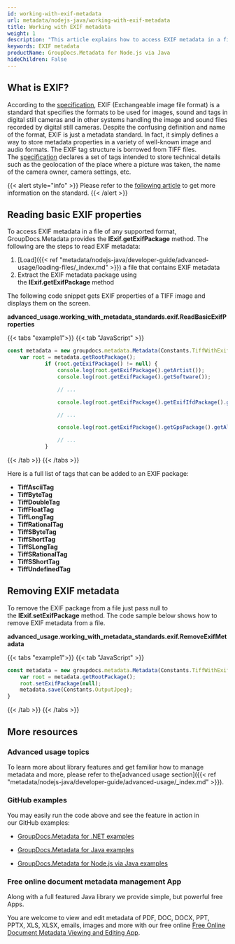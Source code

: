 ```yaml
---
id: working-with-exif-metadata
url: metadata/nodejs-java/working-with-exif-metadata
title: Working with EXIF metadata
weight: 1
description: "This article explains how to access EXIF metadata in a file of any supported format, GroupDocs.Metadata for Java provides the IExif.getExifPackage method."
keywords: EXIF metadata
productName: GroupDocs.Metadata for Node.js via Java
hideChildren: False
---
```

## What is EXIF?

According to the [specification](https://www.exif.org/Exif2-2.PDF), EXIF (Exchangeable image file format) is a standard that specifies the formats to be used for images, sound and tags in digital still cameras and in other systems handling the image and sound files recorded by digital still cameras. Despite the confusing definition and name of the format, EXIF is just a metadata standard. In fact, it simply defines a way to store metadata properties in a variety of well-known image and audio formats. The EXIF tag structure is borrowed from TIFF files. The [specification](https://www.exif.org/Exif2-2.PDF) declares a set of tags intended to store technical details such as the geolocation of the place where a picture was taken, the name of the camera owner, camera settings, etc. 

{{< alert style="info" >}}
Please refer to the [following article](https://en.wikipedia.org/wiki/Exif) to get more information on the standard.
{{< /alert >}}

## Reading basic EXIF properties

To access EXIF metadata in a file of any supported format, GroupDocs.Metadata provides the **IExif.getExifPackage** method. The following are the steps to read EXIF metadata:

1.  [Load]({{< ref "metadata/nodejs-java/developer-guide/advanced-usage/loading-files/_index.md" >}}) a file that contains EXIF metadata
2.  Extract the EXIF metadata package using the **IExif.getExifPackage** method

The following code snippet gets EXIF properties of a TIFF image and displays them on the screen. 

**advanced\_usage.working\_with\_metadata\_standards.exif.ReadBasicExifProperties**

{{< tabs "example1">}}
{{< tab "JavaScript" >}}
```js
const metadata = new groupdocs.metadata.Metadata(Constants.TiffWithExif);
    var root = metadata.getRootPackage();
            if (root.getExifPackage() != null) {
                console.log(root.getExifPackage().getArtist());
                console.log(root.getExifPackage().getSoftware());

                // ...

                console.log(root.getExifPackage().getExifIfdPackage().getBodySerialNumber());

                // ...

                console.log(root.getExifPackage().getGpsPackage().getAltitude());

                // ...
            }
```
{{< /tab >}}
{{< /tabs >}}


Here is a full list of tags that can be added to an EXIF package:

*   __TiffAsciiTag__
*   __TiffByteTag__
*   __TiffDoubleTag__
*   __TiffFloatTag__
*   __TiffLongTag__
*   __TiffRationalTag__
*   __TiffSByteTag__
*   __TiffShortTag__
*   __TiffSLongTag__
*   __TiffSRationalTag__
*   __TiffSShortTag__
*   __TiffUndefinedTag__

## Removing EXIF metadata

To remove the EXIF package from a file just pass null to the **IExif.setExifPackage** method. The code sample below shows how to remove EXIF metadata from a file.

**advanced\_usage.working\_with\_metadata\_standards.exif.RemoveExifMetadata**

{{< tabs "example1">}}
{{< tab "JavaScript" >}}
```js
const metadata = new groupdocs.metadata.Metadata(Constants.TiffWithExif);
    var root = metadata.getRootPackage();
    root.setExifPackage(null);
    metadata.save(Constants.OutputJpeg);
}
```
{{< /tab >}}
{{< /tabs >}}

## More resources

### Advanced usage topics

To learn more about library features and get familiar how to manage metadata and more, please refer to the[advanced usage section]({{< ref "metadata/nodejs-java/developer-guide/advanced-usage/_index.md" >}}).

### GitHub examples

You may easily run the code above and see the feature in action in our GitHub examples:

*   [GroupDocs.Metadata for .NET examples](https://github.com/groupdocs-metadata/GroupDocs.Metadata-for-.NET)
    
*   [GroupDocs.Metadata for Java examples](https://github.com/groupdocs-metadata/GroupDocs.Metadata-for-Java)

*   [GroupDocs.Metadata for Node.js via Java examples](https://github.com/groupdocs-metadata/GroupDocs.Metadata-for-Node.js-via-Java)
    

### Free online document metadata management App

Along with a full featured Java library we provide simple, but powerful free Apps.

You are welcome to view and edit metadata of PDF, DOC, DOCX, PPT, PPTX, XLS, XLSX, emails, images and more with our free online [Free Online Document Metadata Viewing and Editing App](https://products.groupdocs.app/metadata).
